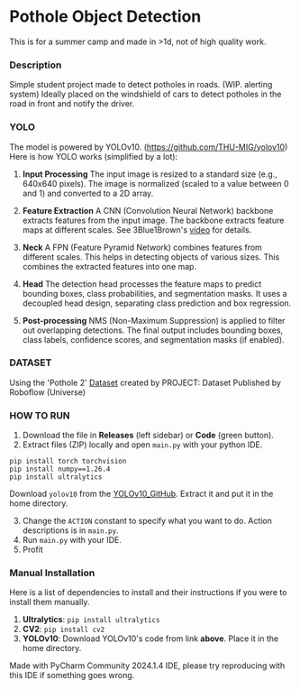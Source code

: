 
# Pothole Object Detection

This is for a summer camp and made in >1d, not of high quality work.




### Description
Simple student project made to detect potholes in roads. (WIP. alerting system)
Ideally placed on the windshield of cars to detect potholes in the road in front and notify the driver.




### YOLO
The model is powered by YOLOv10. (https://github.com/THU-MIG/yolov10)
Here is how YOLO works (simplified by a lot):

1. **Input Processing**
The input image is resized to a standard size (e.g., 640x640 pixels).
The image is normalized (scaled to a value between 0 and 1) and converted to a 2D array.

2. **Feature Extraction**
A CNN (Convolution Neural Network) backbone extracts features from the input image.
The backbone extracts feature maps at different scales. See 3Blue1Brown's [video](https://www.youtube.com/watch?v=KuXjwB4LzSA) for details.

3. **Neck**
A FPN (Feature Pyramid Network) combines features from different scales.
This helps in detecting objects of various sizes. This combines the extracted features into one map.

4. **Head**
The detection head processes the feature maps to predict bounding boxes, class probabilities, and segmentation masks.
It uses a decoupled head design, separating class prediction and box regression.

5. **Post-processing**
NMS (Non-Maximum Suppression) is applied to filter out overlapping detections.
The final output includes bounding boxes, class labels, confidence scores, and segmentation masks (if enabled).




### DATASET
Using the 'Pothole 2' [Dataset](https://universe.roboflow.com/project-saocp/pothole-2-mhkce) created by PROJECT:
Dataset Published by Roboflow (Universe)




### HOW TO RUN
1. Download the file in **Releases** (left sidebar) or **Code** (green button).
2. Extract files (ZIP) locally and open `main.py` with your python IDE.
```
pip install torch torchvision
pip install numpy==1.26.4
pip install ultralytics
```
Download `yolov10` from the [YOLOv10_GitHub](https://github.com/THU-MIG/yolov10). Extract it and put it in the home directory.

3. Change the `ACTION` constant to specify what you want to do. Action descriptions is in `main.py`.
4. Run `main.py` with your IDE.
5. Profit




### Manual Installation
Here is a list of dependencies to install and their instructions if you were to install them manually.

1. **Ultralytics**: `pip install ultralytics`
2. **CV2**: `pip install cv2`
3. **YOLOv10**: Download YOLOv10's code from link **above**. Place it in the home directory.

Made with PyCharm Community 2024.1.4 IDE, please try reproducing with this IDE if something goes wrong.
